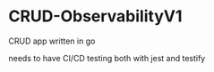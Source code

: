 # CRUD-ObservabilityV1
CRUD app written in go


needs to have CI/CD testing both with jest and testify
